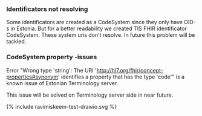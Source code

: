 ### Identificators not resolving

Some identificators are created as a CodeSystem since they only have OID-s in Estonia. But for a better readability we created TIS FHIR identificator CodeSystem. These system uris don't resolve. In future this problem will be tackled.

### CodeSystem property -issues

Error "Wrong type 'string': The URI 'http://hl7.org/fhir/concept-properties#synonym' identifies a property that has the type 'code'" is a known issue of Estonian Terminology server. 

This issue will be solved on Terminology server side in near future.

{% include ravimiskeem-test-drawio.svg %}